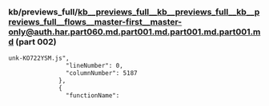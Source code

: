 ### kb/previews_full/kb__previews_full__kb__previews_full__kb__previews_full__flows__master-first__master-only@auth.har.part060.md.part001.md.part001.md.part001.md (part 002)

```md
unk-KO722YSM.js",
                "lineNumber": 0,
                "columnNumber": 5187
              },
              {
                "functionName":
```

```
